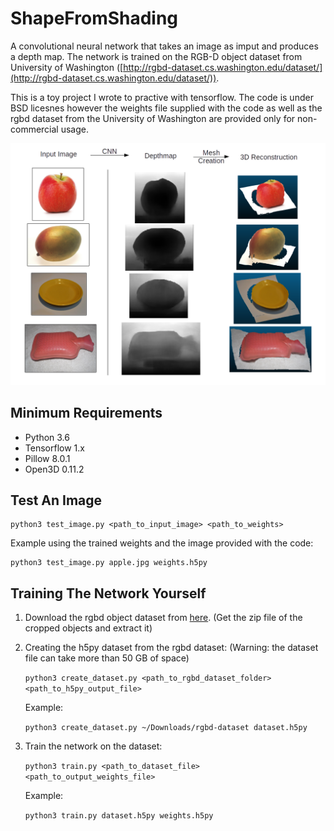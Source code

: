 # ShapeFromShading
A convolutional neural network that takes an image as imput and produces a depth map. The network is trained on the RGB-D object dataset from University of Washington ([http://rgbd-dataset.cs.washington.edu/dataset/](http://rgbd-dataset.cs.washington.edu/dataset/)).

This is a toy project I wrote to practive with tensorflow. The code is under BSD licesnes however the weights file supplied with the code as well as the rgbd dataset from the University of Washington are provided only for non-commercial usage.

![](shape_from_shading.png)

## Minimum Requirements
- Python 3.6
- Tensorflow 1.x
- Pillow 8.0.1
- Open3D 0.11.2

## Test An Image
    python3 test_image.py <path_to_input_image> <path_to_weights>
Example using the trained weights and the image provided with the code:
    
    python3 test_image.py apple.jpg weights.h5py

## Training The Network Yourself
1. Download the rgbd object dataset from [here](http://rgbd-dataset.cs.washington.edu/dataset.html). (Get the zip file of the cropped objects and extract it)
2. Creating the h5py dataset from the rgbd dataset: (Warning: the dataset file can take more than 50 GB of space)

    `python3 create_dataset.py <path_to_rgbd_dataset_folder> <path_to_h5py_output_file>`
    
    Example:
    
    `python3 create_dataset.py ~/Downloads/rgbd-dataset dataset.h5py`
    
3. Train the network on the dataset:

    `python3 train.py <path_to_dataset_file> <path_to_output_weights_file>`
    
    Example:
    
    `python3 train.py dataset.h5py weights.h5py`

